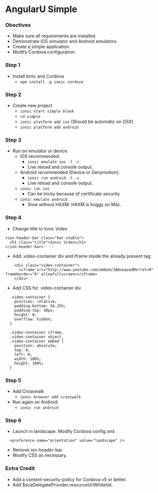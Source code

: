 # AngularU Simple

### Obectives

* Make sure all requirements are installed.
* Demonstrate iOS simulator and Android emulators.
* Create a simple application.
* Modify Cordova configuration.

### Step 1

* Install Ionic and Cordova
    * ``npm install -g ionic cordova``

### Step 2

* Create new project
    * ``ionic start simple blank``
    * ``cd simple``
    * ``ionic platform add ios`` (Should be automatic on OSX)
    * ``ionic platform add android``

### Step 3

* Run on emulator or device
    * iOS recommended:
        * ``ionic emulate ios -l -c``
        * Live reload and console output.
    * Android recommended (Device or Genymotion):
        * ``ionic run android -l -c``
        * Live reload and console output.
    * ``ionic run ios``
        * Can be tricky because of certificate security
    * ``ionic emulate android``
        * Slow without HAXM. HAXM is buggy on Mac.

### Step 4

* Change title to Ionic Video
```
<ion-header-bar class="bar-stable">
  <h1 class="title">Ionic Video</h1>
</ion-header-bar>
```

* Add .video-container div and iframe inside the already present <ion-content> tag:
```
    <div class="video-container">
      <iframe src="http://www.youtube.com/embed/JAUoeqvedMo?rel=0" frameborder="0" allowfullscreen></iframe>
    </div>
```

* Add CSS for .video-container div
```
  .video-container {
    position: relative;
    padding-bottom: 56.25%;
    padding-top: 30px;
    height: 0;
    overflow: hidden;
  }

  .video-container iframe,
  .video-container object,
  .video-container embed {
    position: absolute;
    top: 0;
    left: 0;
    width: 100%;
    height: 100%;
  }
```

### Step 5

* Add Crosswalk
    * ``ionic browser add crosswalk``
* Run again on Android:
    * ``ionic run android``

### Step 6

* Launch in landscape. Modify Cordova config.xml:
```
  <preference name="orientation" value="landscape" />
```

* Remove ion-header-bar.
* Modify CSS as necessary.

### Extra Credit

* Add a content-security-policy for Cordova v5 or better.
* Add $sceDelegateProvider.resourceUrlWhitelist.
